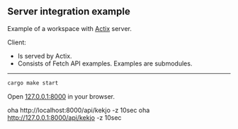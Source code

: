 ## Server integration example

Example of a workspace with [Actix](https://actix.rs/) server.

Client:
 - Is served by Actix.
 - Consists of Fetch API examples. Examples are submodules.

---

```bash
cargo make start
```

Open [127.0.0.1:8000](http://127.0.0.1:8000) in your browser.

oha http://localhost:8000/api/kekjo -z 10sec
oha http://127.0.0.1:8000/api/kekjo -z 10sec

